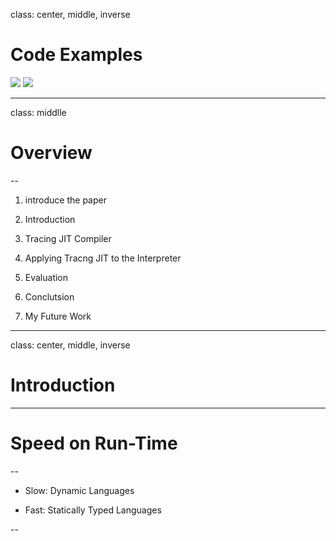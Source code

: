 class: center, middle, inverse

# Code Examples

[![](https://img.shields.io/badge/example-tracing-brightgreen.svg?style=flat-square)](./trace.html)
[![](https://img.shields.io/badge/example-applying%20jit%20to%20to%20the%20interpreter-orange.svg?style=flat-square)](./apply_jit.html)

---
class: middlle
# Overview

--
1. introduce the paper

  1. Introduction

  1. Tracing JIT Compiler

  1. Applying Tracng JIT to the Interpreter

  1. Evaluation

  1. Conclutsion

1. My Future Work

---
class: center, middle, inverse

# Introduction

---

# Speed on Run-Time

--

- Slow: Dynamic Languages

- Fast: Statically Typed Languages

--
